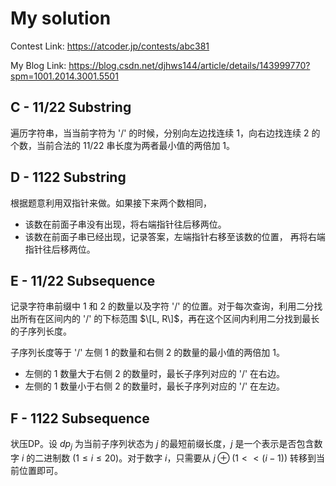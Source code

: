 # My solution

Contest Link: https://atcoder.jp/contests/abc381

My Blog Link: https://blog.csdn.net/djhws144/article/details/143999770?spm=1001.2014.3001.5501

## C - 11/22 Substring
遍历字符串，当当前字符为 '/' 的时候，分别向左边找连续 $1$，向右边找连续 $2$ 的个数，当前合法的 $11/22$ 串长度为两者最小值的两倍加 $1$。

## D - 1122 Substring
根据题意利用双指针来做。如果接下来两个数相同，
- 该数在前面子串没有出现，将右端指针往后移两位。
- 该数在前面子串已经出现，记录答案，左端指针右移至该数的位置， 再将右端指针往后移两位。

## E - 11/22 Subsequence
记录字符串前缀中 $1$ 和 $2$ 的数量以及字符 '/' 的位置。对于每次查询，利用二分找出所有在区间内的 '/' 的下标范围 $\[L, R\]$，再在这个区间内利用二分找到最长的子序列长度。

子序列长度等于 '/' 左侧 $1$ 的数量和右侧 $2$ 的数量的最小值的两倍加 $1$。
- 左侧的 $1$ 数量大于右侧 $2$ 的数量时，最长子序列对应的 '/' 在右边。
- 左侧的 $1$ 数量小于右侧 $2$ 的数量时，最长子序列对应的 '/' 在左边。

## F - 1122 Subsequence
状压DP。设 $dp_j$ 为当前子序列状态为 $j$ 的最短前缀长度，$j$ 是一个表示是否包含数字 $i$ 的二进制数 ($1 \leq i \leq 20$)。对于数字 $i$，只需要从 $j \oplus (1 << (i - 1))$ 转移到当前位置即可。
